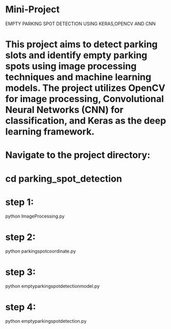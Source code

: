 # Mini-Project
EMPTY PARKING SPOT DETECTION USING KERAS,OPENCV AND CNN
# This project aims to detect parking slots and identify empty parking spots using image processing techniques and machine learning models. The project utilizes OpenCV for image processing, Convolutional Neural Networks (CNN) for classification, and Keras as the deep learning framework.
# Navigate to the project directory:
# cd parking_spot_detection
# step 1:
python ImageProcessing.py
# step 2:
python parkingspotcoordinate.py
# step 3:
python emptyparkingspotdetectionmodel.py
# step 4:
python emptyparkingspotdetection.py
